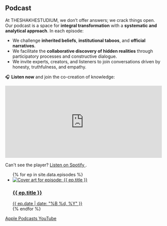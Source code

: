 <!-- Podcast Section -->
<section id="podcast" aria-labelledby="podcast-heading">
  <!-- 1) Introducción textual -->
  <h2 id="podcast-heading">Podcast</h2>
  <p>
    At THESHAKHESTUDIUM, we don’t offer answers; we crack things open. Our podcast is a space for <strong>integral transformation</strong> with a <strong>systematic and analytical approach</strong>. In each episode:
  </p>
  <ul>
    <li>We challenge <strong>inherited beliefs</strong>, <strong>institutional taboos</strong>, and <strong>official narratives</strong>.</li>
    <li>We facilitate the <strong>collaborative discovery of hidden realities</strong> through participatory processes and constructive dialogue.</li>
    <li>We invite experts, creators, and listeners to join conversations driven by honesty, truthfulness, and empathy.</li>
  </ul>
  <p>🎧 <strong>Listen now</strong> and join the co-creation of knowledge:</p>

  <!-- 2) Spotify Player with fallback link -->
  <div class="podcast-player" role="region" aria-label="Spotify Podcast Player">
    <iframe
      src="https://open.spotify.com/embed-podcast/show/XXXXXXXXX"
      width="100%"
      height="232"
      frameborder="0"
      allow="encrypted-media"
      title="Spotify Podcast Player"
      loading="lazy">
    </iframe>
    <p>
      Can't see the player? 
      <a href="https://open.spotify.com/show/XXXXXXXXX" target="_blank" rel="noopener noreferrer">
        Listen on Spotify
      </a>.
    </p>
  </div>

  <!-- 3) Episode list -->
  <ul class="episodes" role="list">
    {% for ep in site.data.episodes %}
      <li class="episode-item" role="listitem">
        <a
          href="{{ ep.url }}"
          class="episode-link"
          aria-label="Listen to {{ ep.title }} published on {{ ep.date | date: '%B %d, %Y' }}">
          <picture>
            <source srcset="{{ ep.thumb | replace: '.jpg', '.webp' }}" type="image/webp">
            <img
              src="{{ ep.thumb }}"
              alt="Cover art for episode: {{ ep.title }}"
              loading="lazy"
              class="episode-thumbnail">
          </picture>
          <div class="episode-details">
            <h3 class="episode-title">{{ ep.title }}</h3>
            <time datetime="{{ ep.date }}">{{ ep.date | date: "%B %d, %Y" }}</time>
          </div>
        </a>
      </li>
    {% endfor %}
  </ul>

  <!-- 4) External platform buttons -->
  <nav class="podcast-links" aria-label="Other Podcast Platforms">
    <a
      href="https://podcasts.apple.com/…"
      class="btn btn-secondary"
      target="_blank"
      rel="noopener noreferrer"
      aria-label="Listen on Apple Podcasts">
      Apple Podcasts
    </a>
    <a
      href="https://www.youtube.com/playlist?list=…"
      class="btn btn-secondary"
      target="_blank"
      rel="noopener noreferrer"
      aria-label="Watch on YouTube">
      YouTube
    </a>
  </nav>
</section>

<!-- JSON-LD Structured Data -->
<script type="application/ld+json">
{
  "@context": "https://schema.org",
  "@type": "PodcastSeries",
  "name": "The Shakhestudium",
  "url": "https://yourdomain.com/podcast",
  "description": "A philosophical-spiritual podcast challenging conventional narratives.",
  "publisher": {
    "@type": "Organization",
    "name": "Shakhestudium LLC"
  },
  "podcastFormat": "Episodic",
  "episode": [
    {% for ep in site.data.episodes %}
    {
      "@type": "PodcastEpisode",
      "name": "{{ ep.title }}",
      "url": "https://yourdomain.com{{ ep.url }}",
      "datePublished": "{{ ep.date | date: "%Y-%m-%d" }}",
      "description": "{{ ep.description | escape }}"
    }{% unless forloop.last %},{% endunless %}
    {% endfor %}
  ]
}
</script>
